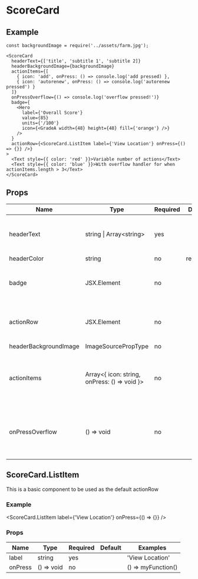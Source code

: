 # ScoreCard

## Example
```
const backgroundImage = require('../assets/farm.jpg');

<ScoreCard
  headerText={['title', 'subtitle 1', 'subtitle 2]}
  headerBackgroundImage={backgroundImage}
  actionItems={[
    { icon: 'add', onPress: () => console.log('add pressed) },
    { icon: 'autorenew', onPress: () => console.log('autorenew pressed') }
  ]}
  onPressOverflow={() => console.log('overflow pressed!')}
  badge={
    <Hero
      label={'Overall Score'}
      value={85}
      units={'/100'}
      icon={<GradeA width={48} height={48} fill={'orange'} />}
    />
  }
  actionRow={<ScoreCard.ListItem label={'View Location'} onPress={() => {}} />}
>
  <Text style={{ color: 'red' }}>Variable number of actions</Text>
  <Text style={{ color: 'blue' }}>With overflow handler for when actionItems.length > 3</Text>
</ScoreCard>
```

## Props
| Name                  | Type                                         | Required | Default  | Examples                                                                                          | Notes                                                              |
|-----------------------|----------------------------------------------|----------|----------|---------------------------------------------------------------------------------------------------|--------------------------------------------------------------------|
| headerText            | string &vert; Array&lt;string&gt;            | yes      |          | 'My Title', ['title', 'subtitle']                                                                 | If an array is used, only up to 3 strings will be shown            |
| headerColor           | string                                       | no       | red[700] | 'green', '#112233'                                                                                |                                                                    |
| badge                 | JSX.Element                                  | no       |          | &lt;Hero ... /&gt;                                                                                | This *SHOULD* be an instance of the Hero component                 |
| actionRow             | JSX.Element                                  | no       |          | &lt;ScoreCard.ListItem label="view location" onPress={() => console.log('viewing location') /&gt; |                                                                    |
| headerBackgroundImage | ImageSourcePropType                          | no       |          | require('../assets/farm.jpg')                                                                     |                                                                    |
| actionItems           | Array<{ icon: string, onPress: () => void }> | no       |          | [{ icon: 'autorenew', onPress: () => console.log('refreshing data') }]                            | The icon string should correspond to a MaterialIcon name           |
| onPressOverflow       | () => void                                   | no       |          | console.log('open a bottom sheet to show menu')                                                   | Overflow icon will only be shown if no actionItems, or more than 2 |

## ScoreCard.ListItem

This is a basic component to be used as the default actionRow

### Example

<ScoreCard.ListItem label={'View Location'} onPress={() => {}} />

### Props
| Name                  | Type                                         | Required | Default  | Examples                                                                                          
|-----------------------|----------------------------------------------|----------|----------|---------------------------------------------------------------------------------------------------|
| label                 | string                                       | yes      |          | 'View Location'                                                                                   |
| onPress               | () => void                                   | no       |          | () => myFunction()                                                                                |
